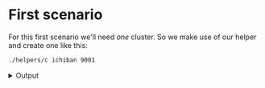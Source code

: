 # First scenario

For this first scenario we'll need _one_ cluster. So we make use of our helper
and create one like this:

```bash
./helpers/c ichiban 9001
```

<details>
<summary>Output</summary>

```bash
INFO[0000] Prep: Network
INFO[0000] Created network 'k3d-ichiban'
INFO[0000] Created image volume k3d-ichiban-images
INFO[0000] Starting new tools node...
INFO[0000] Starting Node 'k3d-ichiban-tools'
INFO[0001] Creating node 'k3d-ichiban-server-0'
INFO[0001] Creating LoadBalancer 'k3d-ichiban-serverlb'
INFO[0001] Using the k3d-tools node to gather environment information
INFO[0001] HostIP: using network gateway 172.18.0.1 address
INFO[0001] Starting cluster 'ichiban'
INFO[0001] Starting servers...
INFO[0001] Starting Node 'k3d-ichiban-server-0'
INFO[0007] All agents already running.
INFO[0007] Starting helpers...
INFO[0007] Starting Node 'k3d-ichiban-serverlb'
INFO[0013] Injecting records for hostAliases (incl. host.k3d.internal) and for 2 network members into CoreDNS configmap...
INFO[0015] Cluster 'ichiban' created successfully!
INFO[0015] You can now use it like this:
kubectl cluster-info
```

</details>
